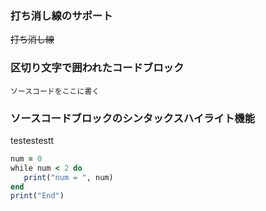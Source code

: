 ### 打ち消し線のサポート
~~打ち消し線~~

### 区切り文字で囲われたコードブロック

```
ソースコードをここに書く
```

### ソースコードブロックのシンタックスハイライト機能
testestestt
```rb
num = 0
while num < 2 do
   print("num = ", num)
end
print("End")
```